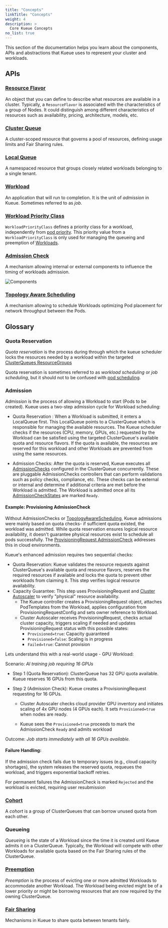 ```yaml
---
title: "Concepts"
linkTitle: "Concepts"
weight: 4
description: >
  Core Kueue Concepts
no_list: true
---
```


This section of the documentation helps you learn about the components, APIs and
abstractions that Kueue uses to represent your cluster and workloads.

## APIs

### [Resource Flavor](/docs/concepts/resource_flavor)

An object that you can define to describe what resources are available
in a cluster. Typically, a `ResourceFlavor` is associated with the characteristics
of a group of Nodes. It could distinguish among different characteristics of
resources such as availability, pricing, architecture, models, etc.

### [Cluster Queue](/docs/concepts/cluster_queue)

A cluster-scoped resource that governs a pool of resources, defining usage
limits and Fair Sharing rules.

### [Local Queue](/docs/concepts/local_queue)

A namespaced resource that groups closely related workloads belonging to a
single tenant.

### [Workload](/docs/concepts/workload)

An application that will run to completion. It is the unit of _admission_ in
Kueue. Sometimes referred to as _job_.

### [Workload Priority Class](/docs/concepts/workload_priority_class)

`WorkloadPriorityClass` defines a priority class for a workload,
independently from [pod priority](https://kubernetes.io/docs/concepts/scheduling-eviction/pod-priority-preemption/).
This priority value from a `WorkloadPriorityClass` is only used for managing the queueing and preemption of [Workloads](#workload).

### [Admission Check](/docs/concepts/admission_check)

A mechanism allowing internal or external components to influence the timing of workloads admission.

![Components](/images/queueing-components.svg)

### [Topology Aware Scheduling](/docs/concepts/topology_aware_scheduling)

A mechanism allowing to schedule Workloads optimizing Pod placement for
network throughput between the Pods.


## Glossary

### Quota Reservation

_Quota reservation_ is the process during through which the kueue scheduler locks the resources needed by a workload within the targeted
[ClusterQueues ResourceGroups](/docs/concepts/cluster_queue#resource-groups)

Quota reservation is sometimes referred to as _workload scheduling_ or _job scheduling_,
but it should not to be confused with [pod scheduling](https://kubernetes.io/docs/concepts/scheduling-eviction/assign-pod-node/).

### Admission

_Admission_ is the process of allowing a Workload to start (Pods to be created). Kueue uses a two-step admission cycle for Workload scheduling: 

- Quota Reservation : When a Workload is submitted, it enters a LocalQueue first. This LocalQueue points to a ClusterQueue which is responsible for managing the available resources. The Kueue scheduler checks if the resources (CPU, memory, GPUs, etc.) requested by the Workload can be satisfied using the targeted ClusterQueue's available quota and resource flavors. If the quota is available, the resources are reserved for this workload and other Workloads are prevented from using the same resources. 

- Admission Checks: After the quota is reserved, Kueue executes all [AdmissionChecks](/docs/concepts/admission_check) configured in the ClusterQueue concurrently. These are pluggable AdmissionChecks controllers that can perform validations such as policy checks, compliance, etc.
These checks can be external or internal and determine if additional criteria are met before the Workload is admitted. The Workload is admitted once all its [AdmissionCheckStates](/docs/concepts/admission_check/#admissioncheckstates) are marked `Ready`.

<h4> Example: Provisioning AdmissionCheck </h4>

Without AdmissionChecks or [TopologyAwareScheduling](docs/concepts/topology_aware_scheduling/), Kueue admissions were mainly based on quota checks- if sufficient quota existed, the workload was admitted. While quota reservation ensures logical resource availability, it doesn't guarantee physical resources exist to schedule all pods successfully. The [ProvisioningRequest AdmissionCheck](/docs/admission-check-controllers/provisioning/) addresses this in cloud environments.

Kueue's enhanced admission requires two sequential checks:

- Quota Reservation: Kueue validates the resource requests against ClusterQueue's available quota and resource flavors, reserves the required resources if available and locks the quota to prevent other workloads from claiming it. This step verifies logical resource availability. <br>
- Capacity Guarantee: This step uses ProvisioningRequest and [Cluster Autoscaler](https://github.com/kubernetes/autoscaler/tree/master/cluster-autoscaler) to verify "physical" resource availability. 
  - The Kueue controller creates a ProvisioningRequest object, attaches PodTemplates from the Workload, applies configuration from ProvisioningRequestConfig and sets owner reference to Workload.
  - Cluster Autoscaler receives ProvisioningRequest, checks actual cluster capacity, triggers scaling if needed and updates ProvisioningRequest status with this possible states: 
    - `Provisioned=true`: Capacity guaranteed
    - `Provisioned=false`: Scaling is in progress
    - `Failed=true`: Cannot provision

Lets understand this with a real-world usage - GPU Workload:

Scenario: *AI training job requiring 16 GPUs*

- Step 1 (Quota Reservation): ClusterQueue has 32 GPU quota available. Kueue reserves 16 GPUs from this quota.

- Step 2 (Admission Check): Kueue creates a ProvisioningRequest requesting for 16 GPUs. 
  - Cluster Autoscaler checks cloud provider GPU inventory and initiates scaling of 4x GPU nodes (4 GPUs each). It sets `Provisioned=true` when nodes are ready.

  - Kueue sees the `Provisioned=true` proceeds to mark the AdmissionCheck `Ready` and admits workload

Outcome:
*Job starts immediately with all 16 GPUs available.*

<h4>Failure Handling: </h4>
If the admission check fails due to temporary issues (e.g., cloud capacity shortages), the system releases the reserved quota, requeues the workload, and triggers exponential backoff retries.

For permanent failures the AdmissionCheck is marked `Rejected` and the workload is evicted, requiring user resubmission

### [Cohort](/docs/concepts/cluster_queue#cohort)

A _cohort_ is a group of ClusterQueues that can borrow unused quota from each other.

### Queueing

_Queueing_ is the state of a Workload since the time it is created until Kueue admits it on a ClusterQueue.
Typically, the Workload will compete with other Workloads for available
quota based on the Fair Sharing rules of the ClusterQueue.

### [Preemption](/docs/concepts/preemption)

_Preemption_ is the process of evicting one or more admitted Workloads to accommodate another Workload.
The Workload being evicted might be of a lower priority or might be borrowing
resources that are now required by the owning ClusterQueue.

### [Fair Sharing](/docs/concepts/fair_sharing)

Mechanisms in Kueue to share quota between tenants fairly.